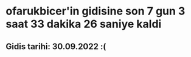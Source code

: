 # ofarukbicer'in gidisine son 7 gun 3 saat 33 dakika 26 saniye kaldi

## Gidis tarihi: 30.09.2022 :(